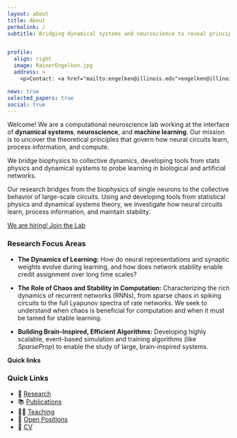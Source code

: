 ```yaml
---
layout: about
title: About
permalink: /
subtitle: Bridging dynamical systems and neuroscience to reveal principles of learning in neural circuits.


profile:
  align: right
  image: RainerEngelken.jpg
  address: >
    <p>Contact: <a href="mailto:engelken@illinois.edu">engelken@illinois.edu</a></p>

news: true
selected_papers: true
social: true
---
```

Welcome! We are a computational neuroscience lab working at the interface of **dynamical systems**, **neuroscience**, and **machine learning**. Our mission is to uncover the theoretical principles that govern how neural circuits learn, process information, and compute.

We bridge biophysics to collective dynamics, developing tools from stats physics and dynamical systems to probe learning in biological and artificial networks.

Our research bridges from the biophysics of single neurons to the collective behavior of large-scale circuits. Using and developing tools from statistical physics and dynamical systems theory, we investigate how neural circuits learn, process information, and maintain stability.

<!-- A container to center the button and give it some space -->
<div class="text-center my-4">
    <!-- The button itself -->
    <a href="{{ '/join/' | relative_url }}" class="btn btn-lg join-lab-button">
        We are hiring! Join the Lab
    </a>
</div>

### Research Focus Areas

*   **The Dynamics of Learning:** How do neural representations and synaptic weights evolve during learning, and how does network stability enable credit assignment over long time scales?
*   **The Role of Chaos and Stability in Computation:** Characterizing the rich dynamics of recurrent networks (RNNs), from sparse chaos in spiking circuits to the full Lyapunov spectra of rate networks. We seek to understand when chaos is beneficial for computation and when it must be tamed for stable learning.

*   **Building Brain-Inspired, Efficient Algorithms:** Developing highly scalable, event-based simulation and training algorithms (like *SparseProp*) to enable the study of large, brain-inspired systems.

**Quick links**
### Quick Links
- 🔬 [Research](/research/)
- 📚 [Publications](/publications/)
- 👨‍🏫 [Teaching](/teaching/)
- 🚀 [Open Positions](/join/)
- 📄 [CV](/cv/)
